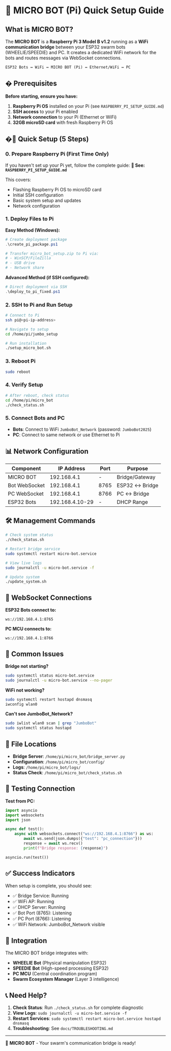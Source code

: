 # 🤖 MICRO BOT (Pi) Quick Setup Guide

## What is MICRO BOT?

The **MICRO BOT** is a **Raspberry Pi 3 Model B v1.2** running as a **WiFi communication bridge** between your ESP32 swarm bots (WHEELIE/SPEEDIE) and PC. It creates a dedicated WiFi network for the bots and routes messages via WebSocket connections.

```
ESP32 Bots ↔ WiFi ↔ MICRO BOT (Pi) ↔ Ethernet/WiFi ↔ PC
```

## � Prerequisites

**Before starting, ensure you have:**

1. **Raspberry Pi OS** installed on your Pi (see `RASPBERRY_PI_SETUP_GUIDE.md`)
2. **SSH access** to your Pi enabled
3. **Network connection** to your Pi (Ethernet or WiFi)
4. **32GB microSD card** with fresh Raspberry Pi OS

## �🚀 Quick Setup (5 Steps)

### 0. Prepare Raspberry Pi (First Time Only)

If you haven't set up your Pi yet, follow the complete guide:
**📖 See: `RASPBERRY_PI_SETUP_GUIDE.md`**

This covers:

- Flashing Raspberry Pi OS to microSD card
- Initial SSH configuration  
- Basic system setup and updates
- Network configuration

### 1. Deploy Files to Pi

**Easy Method (Windows):**

```powershell
# Create deployment package
.\create_pi_package.ps1

# Transfer micro_bot_setup.zip to Pi via:
# - WinSCP/FileZilla
# - USB drive
# - Network share
```

**Advanced Method (if SSH configured):**

```powershell
# Direct deployment via SSH
.\deploy_to_pi_fixed.ps1
```

### 2. SSH to Pi and Run Setup

```bash
# Connect to Pi
ssh pi@<pi-ip-address>

# Navigate to setup
cd /home/pi/jumbo_setup

# Run installation
./setup_micro_bot.sh
```

### 3. Reboot Pi

```bash
sudo reboot
```

### 4. Verify Setup

```bash
# After reboot, check status
cd /home/pi/micro_bot
./check_status.sh
```

### 5. Connect Bots and PC

- **Bots**: Connect to WiFi `JumboBot_Network` (password: `JumboBot2025`)
- **PC**: Connect to same network or use Ethernet to Pi

## 📊 Network Configuration

| Component | IP Address | Port | Purpose |
|-----------|------------|------|---------|
| MICRO BOT | 192.168.4.1 | - | Bridge/Gateway |
| Bot WebSocket | 192.168.4.1 | 8765 | ESP32 ↔ Bridge |
| PC WebSocket | 192.168.4.1 | 8766 | PC ↔ Bridge |
| ESP32 Bots | 192.168.4.10-29 | - | DHCP Range |

## 🛠️ Management Commands

```bash
# Check system status
./check_status.sh

# Restart bridge service  
sudo systemctl restart micro-bot.service

# View live logs
sudo journalctl -u micro-bot.service -f

# Update system
./update_system.sh
```

## 🔧 WebSocket Connections

**ESP32 Bots connect to:**

```
ws://192.168.4.1:8765
```

**PC MCU connects to:**

```
ws://192.168.4.1:8766
```

## 🐛 Common Issues

**Bridge not starting?**

```bash
sudo systemctl status micro-bot.service
sudo journalctl -u micro-bot.service --no-pager
```

**WiFi not working?**

```bash
sudo systemctl restart hostapd dnsmasq
iwconfig wlan0
```

**Can't see JumboBot_Network?**

```bash
sudo iwlist wlan0 scan | grep "JumboBot"
sudo systemctl status hostapd
```

## 📁 File Locations

- **Bridge Server**: `/home/pi/micro_bot/bridge_server.py`
- **Configuration**: `/home/pi/micro_bot/config/`
- **Logs**: `/home/pi/micro_bot/logs/`
- **Status Check**: `/home/pi/micro_bot/check_status.sh`

## 🎯 Testing Connection

**Test from PC:**

```python
import asyncio
import websockets
import json

async def test():
    async with websockets.connect("ws://192.168.4.1:8766") as ws:
        await ws.send(json.dumps({"test": "pc_connection"}))
        response = await ws.recv()
        print(f"Bridge response: {response}")

asyncio.run(test())
```

## ✅ Success Indicators

When setup is complete, you should see:

- ✅ Bridge Service: Running
- ✅ WiFi AP: Running  
- ✅ DHCP Server: Running
- ✅ Bot Port (8765): Listening
- ✅ PC Port (8766): Listening
- ✅ WiFi Network: JumboBot_Network visible

## 🔗 Integration

The MICRO BOT bridge integrates with:

- **WHEELIE Bot** (Physical manipulation ESP32)
- **SPEEDIE Bot** (High-speed processing ESP32)  
- **PC MCU** (Central coordination program)
- **Swarm Ecosystem Manager** (Layer 3 intelligence)

## 📞 Need Help?

1. **Check Status**: Run `./check_status.sh` for complete diagnostic
2. **View Logs**: `sudo journalctl -u micro-bot.service -f`
3. **Restart Services**: `sudo systemctl restart micro-bot.service hostapd dnsmasq`
4. **Troubleshooting**: See `docs/TROUBLESHOOTING.md`

---

🤖 **MICRO BOT** - Your swarm's communication bridge is ready!
